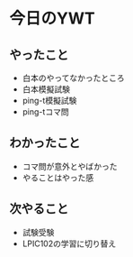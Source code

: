 # 今日のYWT

## やったこと

- 白本のやってなかったところ
- 白本模擬試験
- ping-t模擬試験
- ping-tコマ問

## わかったこと

- コマ問が意外とやばかった
- やることはやった感

## 次やること

- 試験受験
- LPIC102の学習に切り替え

